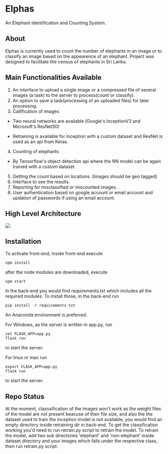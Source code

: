 # Elphas
An Elephant Identification and Counting System.

## About
Elphas is currently used to count the number of elephants in an image or to classify an image based on the appearence of an elephant. Project was designed to facilitate the census of elephants in Sri Lanka. 

## Main Functionalities Available
1. An interface to upload a single image or a compressed file of several images (a task) to the server to process(count or classify).
2. An option to save a task(processing of an uploaded files) for later processing.
3. Callification of images
+ Two neural networks are available (Google's InceptionV3 and Microsoft's ResNet50)
* Retraining is available for Inception with a custom dataset and ResNet is used as an api from Keras.
4. Counting of elephants
* By Tensorflow's object detection api where the NN model can be again trained with a custom dataset.
5. Getting the count based on locations. (Images should be geo tagged)
6. Interface to see the results.
7. Reporting for misclassified or miscounted images.
8. User authentication based on google account or email account and updation of passwords if using an email account. 

## High Level Architecture
![](https://lh3.googleusercontent.com/-63RMjBi6F8wc-7DEH7Xe67JDYeV39k6wU-2DHYgk-5U1A5eXgbpYRNpUkUaV5mYQyc3r8Yklf-iOipGQ3vLy4Vy7bw5cDTJ8Rr52WQI3rcH_x7TAL4y2Q0r7935-IfoWHOUXdRAwXYoRCSocSZr2sCgI41YJ7ma2h8G9SNSv8lYH_svdIQ2qBjAXcLfOH20z-RgPNoDEauREkXoP3ZpKSe0Wyd_Oon6Bm6UYAk9LZK49LDYqJZMXogRmVH2FXTW2gGFBgdFw0DmSkhB6bTT4NUFVcJAQNPqyDHERhwCvZfgeDptcBBpl4CVNba9UzZAnLGKhtXRVHBPc_te3Gz5Cm8ZJpn0TWAu7c0f_vj2tt81M1MyxLI6H-01DQdY-4Ad1gkBumFrFuqvUqj3D5SZI0Z2qdjC27aOER464-FES2SLvH0X4c7kF9zS8XWePKw12gmGtStcLEYwPgUOqrozmAnfg9I6zxfSc7khyfvmbd2gSo9PGUsbZtx-1AZx6ColIugY-OHz0As2aNad9xTOgB3wnRW50l6OaPZ_tZc1s_j9dm6ud6ue0UoegIh9GjbYV6WEXKuaI0NDiebVwCSzlZvFx98xDRJU6dFCiLVS2eFnJEGQVn9agZNo3UBw-uw=w2650-h1596-no) 

## Installation
To activate front-end, inside front-end execute
```
npm install
```
after the node modules are downloaded, execute
```
npm start
```

In the back-end you would find requirements.txt which includes all the required modules. To install those, in the back-end run
```
pip install -r requirements.txt
```
An Anaconda environment is preferred.

For Windows, as the server is written in app.py, run
```
set FLASK_APP=app.py
flask run
```
to start the server.

For linux or mac run
```
export FLASK_APP=app.py
flask run
```
to start the server. 

## Repo Status
At the moment, classsification of the images won't work as the weight files of the model are not present beacuse of their file size, and also the the dataset used to train the inception model is not available, you would find an empty directory inside retraining dir in back-end. 
To get the classification working you'd need to run retrain.py script to retrain the model.
To retrain the model, add two sub directories 'elephant' and 'non-elephant' inside dataset directory and your images which falls under the respective class, then run retrain.py script. 


